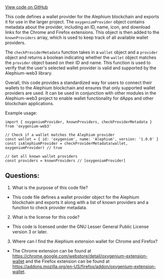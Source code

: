 [View code on GitHub](https://github.com/oxygenium/oxygenium-web3/packages/get-extension-wallet/src/knownProviders.ts)

This code defines a wallet provider for the Alephium blockchain and exports it for use in the larger project. The `oxygeniumProvider` object contains metadata about the provider, including an ID, name, icon, and download links for the Chrome and Firefox extensions. This object is then added to the `knownProviders` array, which is used to keep track of all available wallet providers.

The `checkProviderMetadata` function takes in a `wallet` object and a `provider` object and returns a boolean indicating whether the `wallet` object matches the `provider` object based on their ID and name. This function is used to verify that the user's selected wallet provider is valid and supported by the Alephium-web3 library.

Overall, this code provides a standardized way for users to connect their wallets to the Alephium blockchain and ensures that only supported wallet providers are used. It can be used in conjunction with other modules in the Alephium-web3 project to enable wallet functionality for dApps and other blockchain applications. 

Example usage:

```
import { oxygeniumProvider, knownProviders, checkProviderMetadata } from 'oxygenium-web3'

// Check if a wallet matches the Alephium provider
const wallet = { id: 'oxygenium', name: 'Alephium', version: '1.0.0' }
const isAlephiumProvider = checkProviderMetadata(wallet, oxygeniumProvider) // true

// Get all known wallet providers
const providers = knownProviders // [oxygeniumProvider]
```
## Questions: 
 1. What is the purpose of this code file?
- This code file defines a wallet provider object for the Alephium blockchain and exports it along with a list of known providers and a function to check provider metadata.

2. What is the license for this code?
- This code is licensed under the GNU Lesser General Public License version 3 or later.

3. Where can I find the Alephium extension wallet for Chrome and Firefox?
- The Chrome extension can be found at https://chrome.google.com/webstore/detail/oxygenium-extension-wallet and the Firefox extension can be found at https://addons.mozilla.org/en-US/firefox/addon/oxygenium-extension-wallet.